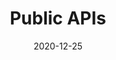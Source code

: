 ---
title: Public APIs
projectLink: https://publicapis.sznm.dev
repoLink: https://github.com/agustinusnathaniel/pub-apis
description: Find public APIs for your next projects.
date: "2020-12-25"
icon: "/app_icons/pub-apis.svg"
thumbnail: "/app_preview/public-apis.png"
thumbnailDark: "/app_preview/public-apis-dark.png"
featured: true
sznmApps: true
projectType: 'apps'
stacks: 
  - nextjs
  - chakra-ui
---